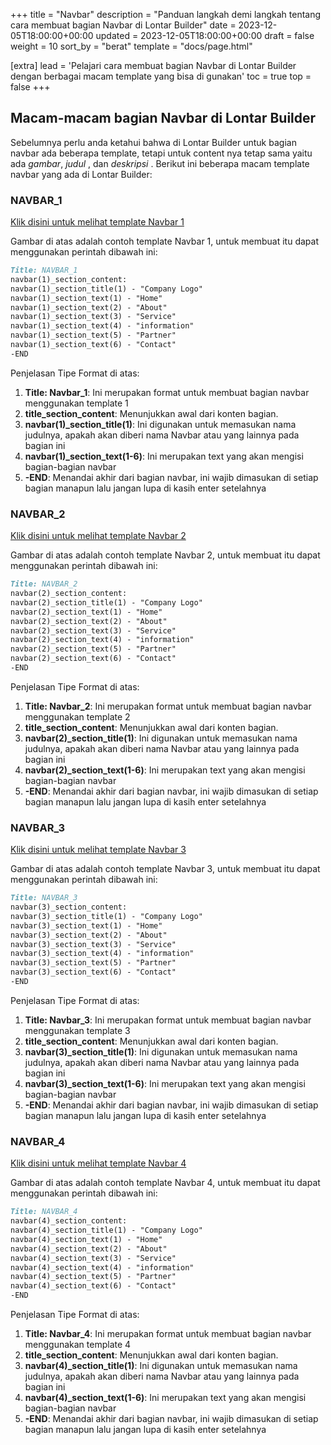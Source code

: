 +++
title = "Navbar"
description = "Panduan langkah demi langkah tentang cara membuat bagian Navbar di Lontar Builder"
date = 2023-12-05T18:00:00+00:00
updated = 2023-12-05T18:00:00+00:00
draft = false
weight = 10
sort_by = "berat"
template = "docs/page.html"

[extra]
lead = 'Pelajari cara membuat bagian Navbar di Lontar Builder dengan berbagai macam template yang bisa di gunakan'
toc = true
top = false
+++

## Macam-macam bagian Navbar di Lontar Builder
Sebelumnya perlu anda ketahui bahwa di Lontar Builder untuk bagian navbar ada beberapa template, tetapi untuk content nya tetap sama yaitu ada *gambar*, *judul* , dan *deskripsi* . Berikut ini beberapa macam template navbar yang ada di Lontar Builder:

### NAVBAR_1

[Klik disini untuk melihat template Navbar 1](https://imgur.com/a/IxdnybL)

Gambar di atas adalah contoh template Navbar 1, untuk membuat itu dapat menggunakan perintah dibawah ini:
```markdown
Title: NAVBAR_1
navbar(1)_section_content:
navbar(1)_section_title(1) - "Company Logo"
navbar(1)_section_text(1) - "Home"
navbar(1)_section_text(2) - "About"
navbar(1)_section_text(3) - "Service"   
navbar(1)_section_text(4) - "information"
navbar(1)_section_text(5) - "Partner"
navbar(1)_section_text(6) - "Contact"
-END
```
Penjelasan Tipe Format di atas:

1. **Title: Navbar_1**: Ini merupakan format untuk membuat bagian navbar menggunakan template 1
2. **title_section_content**: Menunjukkan awal dari konten bagian.
3. **navbar(1)_section_title(1)**: Ini digunakan untuk memasukan nama judulnya, apakah akan diberi nama Navbar atau yang lainnya pada bagian ini
4. **navbar(1)_section_text(1-6)**: Ini merupakan text yang akan mengisi bagian-bagian navbar
5. **-END**: Menandai akhir dari bagian navbar, ini wajib dimasukan di setiap bagian manapun lalu jangan lupa di kasih enter setelahnya

### NAVBAR_2

[Klik disini untuk melihat template Navbar 2](https://imgur.com/EiR13qP)

Gambar di atas adalah contoh template Navbar 2, untuk membuat itu dapat menggunakan perintah dibawah ini:
```markdown
Title: NAVBAR_2 
navbar(2)_section_content:
navbar(2)_section_title(1) - "Company Logo"
navbar(2)_section_text(1) - "Home"
navbar(2)_section_text(2) - "About"
navbar(2)_section_text(3) - "Service"   
navbar(2)_section_text(4) - "information"
navbar(2)_section_text(5) - "Partner"
navbar(2)_section_text(6) - "Contact"
-END
```
Penjelasan Tipe Format di atas:

1. **Title: Navbar_2**: Ini merupakan format untuk membuat bagian navbar menggunakan template 2
2. **title_section_content**: Menunjukkan awal dari konten bagian.
3. **navbar(2)_section_title(1)**: Ini digunakan untuk memasukan nama judulnya, apakah akan diberi nama Navbar atau yang lainnya pada bagian ini
4. **navbar(2)_section_text(1-6)**: Ini merupakan text yang akan mengisi bagian-bagian navbar
5. **-END**: Menandai akhir dari bagian navbar, ini wajib dimasukan di setiap bagian manapun lalu jangan lupa di kasih enter setelahnya

### NAVBAR_3

[Klik disini untuk melihat template Navbar 3](https://imgur.com/YA6ezUZ)

Gambar di atas adalah contoh template Navbar 3, untuk membuat itu dapat menggunakan perintah dibawah ini:
```markdown
Title: NAVBAR_3
navbar(3)_section_content:
navbar(3)_section_title(1) - "Company Logo"
navbar(3)_section_text(1) - "Home"
navbar(3)_section_text(2) - "About"
navbar(3)_section_text(3) - "Service"   
navbar(3)_section_text(4) - "information"
navbar(3)_section_text(5) - "Partner"
navbar(3)_section_text(6) - "Contact"
-END
```
Penjelasan Tipe Format di atas:

1. **Title: Navbar_3**: Ini merupakan format untuk membuat bagian navbar menggunakan template 3
2. **title_section_content**: Menunjukkan awal dari konten bagian.
3. **navbar(3)_section_title(1)**: Ini digunakan untuk memasukan nama judulnya, apakah akan diberi nama Navbar atau yang lainnya pada bagian ini
4. **navbar(3)_section_text(1-6)**: Ini merupakan text yang akan mengisi bagian-bagian navbar
5. **-END**: Menandai akhir dari bagian navbar, ini wajib dimasukan di setiap bagian manapun lalu jangan lupa di kasih enter setelahnya

### NAVBAR_4

[Klik disini untuk melihat template Navbar 4](https://imgur.com/nQ6IPzv)

Gambar di atas adalah contoh template Navbar 4, untuk membuat itu dapat menggunakan perintah dibawah ini:
```markdown
Title: NAVBAR_4
navbar(4)_section_content:
navbar(4)_section_title(1) - "Company Logo"
navbar(4)_section_text(1) - "Home"
navbar(4)_section_text(2) - "About"
navbar(4)_section_text(3) - "Service"   
navbar(4)_section_text(4) - "information"
navbar(4)_section_text(5) - "Partner"
navbar(4)_section_text(6) - "Contact"
-END
```
Penjelasan Tipe Format di atas:

1. **Title: Navbar_4**: Ini merupakan format untuk membuat bagian navbar menggunakan template 4
2. **title_section_content**: Menunjukkan awal dari konten bagian.
3. **navbar(4)_section_title(1)**: Ini digunakan untuk memasukan nama judulnya, apakah akan diberi nama Navbar atau yang lainnya pada bagian ini
4. **navbar(4)_section_text(1-6)**: Ini merupakan text yang akan mengisi bagian-bagian navbar
5. **-END**: Menandai akhir dari bagian navbar, ini wajib dimasukan di setiap bagian manapun lalu jangan lupa di kasih enter setelahnya



    